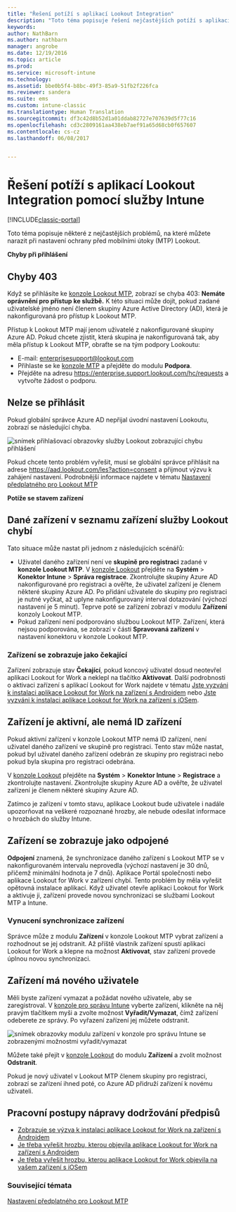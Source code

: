 ```yaml
---
title: "Řešení potíží s aplikací Lookout Integration"
description: "Toto téma popisuje řešení nejčastějších potíží s aplikací Lookout Integration"
keywords: 
author: NathBarn
ms.author: nathbarn
manager: angrobe
ms.date: 12/19/2016
ms.topic: article
ms.prod: 
ms.service: microsoft-intune
ms.technology: 
ms.assetid: bbe0b5f4-b8bc-49f3-85a9-51fb2f226fca
ms.reviewer: sandera
ms.suite: ems
ms.custom: intune-classic
ms.translationtype: Human Translation
ms.sourcegitcommit: df3c42d8b52d1a01ddab82727e707639d5f77c16
ms.openlocfilehash: cd3c2809161aa438eb7aef91a65d68cb0f657607
ms.contentlocale: cs-cz
ms.lasthandoff: 06/08/2017


---
```


# <a name="troubleshoot-lookout-integration-with-intune"></a>Řešení potíží s aplikací Lookout Integration pomocí služby Intune

[!INCLUDE[classic-portal](../includes/classic-portal.md)]

Toto téma popisuje některé z nejčastějších problémů, na které můžete narazit při nastavení ochrany před mobilními útoky (MTP) Lookout.

**Chyby při přihlášení**

## <a name="403-errors"></a>Chyby 403
Když se přihlásíte ke [konzole Lookout MTP](https://aad.lookout.com), zobrazí se chyba 403: **Nemáte oprávnění pro přístup ke službě.** K této situaci může dojít, pokud zadané uživatelské jméno není členem skupiny Azure Active Directory (AD), která je nakonfigurovaná pro přístup k Lookout MTP.

Přístup k Lookout MTP mají jenom uživatelé z nakonfigurované skupiny Azure AD. Pokud chcete zjistit, která skupina je nakonfigurovaná tak, aby měla přístup k Lookout MTP, obraťte se na tým podpory Lookoutu:

* E-mail: enterprisesupport@lookout.com
* Přihlaste se ke [konzole MTP](http://aad.lookout.com) a přejděte do modulu **Podpora**.
* Přejděte na adresu https://enterprise.support.lookout.com/hc/requests a vytvořte žádost o podporu.

## <a name="unable-to-sign-in"></a>Nelze se přihlásit
Pokud globální správce Azure AD nepřijal úvodní nastavení Lookoutu, zobrazí se následující chyba.

![snímek přihlašovací obrazovky služby Lookout zobrazující chybu přihlášení](../media/mtp/lookout-mtp-consent-not-accepted-error.png)

Pokud chcete tento problém vyřešit, musí se globální správce přihlásit na adrese https://aad.lookout.com/les?action=consent a přijmout výzvu k zahájení nastavení. Podrobnější informace najdete v tématu [Nastavení předplatného pro Lookout MTP](../deploy-use/setup-your-lookout-mtd-subscription.md)

**Potíže se stavem zařízení**

## <a name="device-missing-from-lookout-device-list"></a>Dané zařízení v seznamu zařízení služby Lookout chybí

Tato situace může nastat při jednom z následujících scénářů:
* Uživatel daného zařízení není ve **skupině pro registraci** zadané v **konzole Lookout MTP**.  V [konzole Lookout](http://aad.lookout.com) přejděte na **Systém** > **Konektor Intune** > **Správa registrace**.  Zkontrolujte skupiny Azure AD nakonfigurované pro registraci a ověřte, že uživatel zařízení je členem některé skupiny Azure AD.  Po přidání uživatele do skupiny pro registraci je nutné vyčkat, až uplyne nakonfigurovaný interval dotazování (výchozí nastavení je 5 minut). Teprve poté se zařízení zobrazí v modulu **Zařízení** konzoly Lookout MTP.
* Pokud zařízení není podporováno službou Lookout MTP.  Zařízení, která nejsou podporována, se zobrazí v části **Spravovaná zařízení** v nastavení konektoru v konzole Lookout MTP.

### <a name="device-reported-as-pending"></a>Zařízení se zobrazuje jako **čekající**

Zařízení zobrazuje stav **Čekající**, pokud koncový uživatel dosud neotevřel aplikaci Lookout for Work a neklepl na tlačítko **Aktivovat**. Další podrobnosti o aktivaci zařízení s aplikací Lookout for Work najdete v tématu [Jste vyzváni k instalaci aplikace Lookout for Work na zařízení s Androidem](http://docs.microsoft.com/intune-user-help/you-are-prompted-to-install-lookout-for-work-android) nebo [Jste vyzváni k instalaci aplikace Lookout for Work na zařízení s iOSem](https://docs.microsoft.com/intune-user-help/you-are-prompted-to-install-lookout-for-work-ios).

## <a name="device-whos-active-but-has-no-device-id"></a>Zařízení je aktivní, ale nemá ID zařízení
Pokud aktivní zařízení v konzole Lookout MTP nemá ID zařízení, není uživatel daného zařízení ve skupině pro registraci. Tento stav může nastat, pokud byl uživatel daného zařízení odebrán ze skupiny pro registraci nebo pokud byla skupina pro registraci odebrána.

V [konzole Lookout](http://aad.lookout.com) přejděte na **Systém** > **Konektor Intune** > **Registrace** a zkontrolujte nastavení.  Zkontrolujte skupiny Azure AD a ověřte, že uživatel zařízení je členem některé skupiny Azure AD.

Zatímco je zařízení v tomto stavu, aplikace Lookout bude uživatele i nadále upozorňovat na veškeré rozpoznané hrozby, ale nebude odesílat informace o hrozbách do služby Intune.

## <a name="device-reported-as-disconnected"></a>Zařízení se zobrazuje jako **odpojené**

**Odpojení** znamená, že synchronizace daného zařízení s Lookout MTP se v nakonfigurovaném intervalu neprovedla (výchozí nastavení je 30 dnů, přičemž minimální hodnota je 7 dnů). Aplikace Portál společnosti nebo aplikace Lookout for Work v zařízení chybí. Tento problém by měla vyřešit opětovná instalace aplikací. Když uživatel otevře aplikaci Lookout for Work a aktivuje ji, zařízení provede novou synchronizaci se službami Lookout MTP a Intune.

### <a name="forcing-a-device-sync"></a>Vynucení synchronizace zařízení
Správce může z modulu **Zařízení** v konzole Lookout MTP vybrat zařízení a rozhodnout se jej odstranit.   Až příště vlastník zařízení spustí aplikaci Lookout for Work a klepne na možnost **Aktivovat**, stav zařízení provede úplnou novou synchronizaci.

## <a name="device-has-a-new-user"></a>Zařízení má nového uživatele
Měli byste zařízení vymazat a požádat nového uživatele, aby se zaregistroval.  V [konzole pro správu Intune](https://manage.microsoft.com) vyberte zařízení, klikněte na něj pravým tlačítkem myši a zvolte možnost **Vyřadit/Vymazat**, čímž zařízení odeberete ze správy. Po vyřazení zařízení jej můžete odstranit.

![snímek obrazovky modulu zařízení v konzole pro správu Intune se zobrazenými možnostmi vyřadit/vymazat](../media/mtp/mtp-retire-device-intune-console.png)

Můžete také přejít v [konzole Lookout](http://aad.lookout.com) do modulu **Zařízení** a zvolit možnost **Odstranit**.

Pokud je nový uživatel v Lookout MTP členem skupiny pro registraci, zobrazí se zařízení ihned poté, co Azure AD přidruží zařízení k novému uživateli.

## <a name="compliance-remediation-workflows"></a>Pracovní postupy nápravy dodržování předpisů
- [Zobrazuje se výzva k instalaci aplikace Lookout for Work na zařízení s Androidem]( http://docs.microsoft.com/intune-user-help/you-are-prompted-to-install-lookout-for-work-android)
- [Je třeba vyřešit hrozbu, kterou objevila aplikace Lookout for Work na zařízení s Androidem](http://docs.microsoft.com/intune-user-help/you-need-to-resolve-a-threat-found-by-lookout-for-work-android)
- [Je třeba vyřešit hrozbu, kterou aplikace Lookout for Work objevila na vašem zařízení s iOSem](https://docs.microsoft.com/intune-user-help/you-need-to-resolve-a-threat-found-by-lookout-for-work-ios)


### <a name="see-also"></a>Související témata
[Nastavení předplatného pro Lookout MTP](/intune-classic/deploy-use/set-up-your-subscription-with-lookout-mtp)

